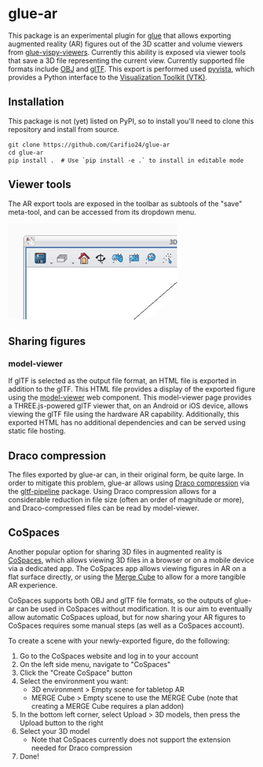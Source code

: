 # glue-ar

This package is an experimental plugin for [glue](<ttps://glueviz.org/>) that allows exporting augmented reality (AR)
figures out of the 3D scatter and volume viewers from [glue-vispy-viewers](https://github.com/glue-viz/glue-vispy-viewers).
Currently this ability is exposed via viewer tools that save a 3D file representing the current view. Currently supported
file formats include [OBJ](https://en.wikipedia.org/wiki/Wavefront_.obj_file) and [glTF](https://www.khronos.org/gltf/).
This export is performed used [pyvista](https://pyvista.org/), which provides a Python interface to the [Visualization Toolkit (VTK)](https://vtk.org/).


## Installation

This package is not (yet) listed on PyPI, so to install you'll need to clone this repository and install from source.

```
git clone https://github.com/Carifio24/glue-ar
cd glue-ar
pip install .  # Use `pip install -e .` to install in editable mode
```


## Viewer tools

The AR export tools are exposed in the toolbar as subtools of the "save" meta-tool, and can be accessed from its dropdown menu.

![Qt viewer tool](https://raw.githubusercontent.com/Carifio24/glue-ar/master/doc/viewer_tool.gif)

## Sharing figures

### model-viewer

If glTF is selected as the output file format, an HTML file is exported in addition to the glTF. This HTML file provides a display
of the exported figure using the [model-viewer](https://modelviewer.dev) web component. This model-viewer page provides a THREE.js-powered
glTF viewer that, on an Android or iOS device, allows viewing the glTF file using the hardware AR capability. Additionally, this exported HTML
has no additional dependencies and can be served using static file hosting.

## Draco compression

The files exported by glue-ar can, in their original form, be quite large. In order to mitigate this problem, glue-ar allows using 
[Draco compression](https://google.github.io/draco/) via the [gltf-pipeline](https://github.com/CesiumGS/gltf-pipeline) package. Using Draco compression
allows for a considerable reduction in file size (often an order of magnitude or more), and Draco-compressed files can be read by model-viewer.

## CoSpaces

Another popular option for sharing 3D files in augmented reality is [CoSpaces](https://www.cospaces.io), which allows viewing 3D files in a browser
or on a mobile device via a dedicated app. The CoSpaces app allows viewing figures in AR on a flat surface directly, or using the [Merge Cube](https://mergeedu.com/cube)
to allow for a more tangible AR experience.

CoSpaces supports both OBJ and glTF file formats, so the outputs of glue-ar can be used in CoSpaces without modification. It is our aim to eventually allow
automatic CoSpaces upload, but for now sharing your AR figures to CoSpaces requires some manual steps (as well as a CoSpaces account).

To create a scene with your newly-exported figure, do the following:
1. Go to the CoSpaces website and log in to your account
2. On the left side menu, navigate to "CoSpaces"
3. Click the "Create CoSpace" button
4. Select the environment you want:
    * 3D environment > Empty scene for tabletop AR
    * MERGE Cube > Empty scene to use the MERGE Cube (note that creating a MERGE Cube requires a plan addon)
5. In the bottom left corner, select Upload > 3D models, then press the Upload button to the right
6. Select your 3D model
    * Note that CoSpaces currently does not support the extension needed for Draco compression
7. Done!
